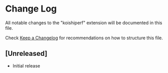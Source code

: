 # Change Log

All notable changes to the "koishiperf" extension will be documented in this file.

Check [Keep a Changelog](http://keepachangelog.com/) for recommendations on how to structure this file.

## [Unreleased]

- Initial release